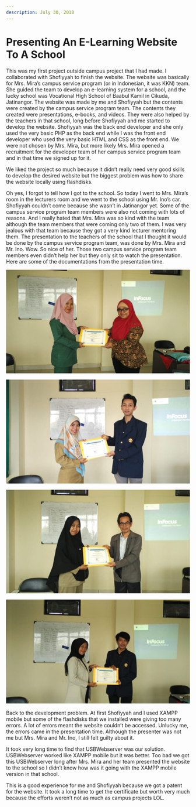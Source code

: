 ```yaml
---
description: July 30, 2018
---
```


# Presenting An E-Learning Website To A School

This was my first project outside campus project that I had made. I collaborated with Shofiyyah to finish the website. The website was basically for Mrs. Mira’s campus service program (or in Indonesian, it was KKN) team. She guided the team to develop an e-learning system for a school, and the lucky school was Vocational High School of Baabul Kamil in Cikuda, Jatinangor. The website was made by me and Shofiyyah but the contents were created by the campus service program team. The contents they created were presentations, e-books, and videos. They were also helped by the teachers in that school, long before Shofiyyah and me started to develop the website. Shofiyyah was the back end developer and she only used the very basic PHP as the back end while I was the front end developer who used the very basic HTML and CSS as the front end. We were not chosen by Mrs. Mira, but more likely Mrs. Mira opened a recruitment for the developer team of her campus service program team and in that time we signed up for it.

We liked the project so much because it didn’t really need very good skills to develop the desired website but the biggest problem was how to share the website locally using flashdisks.

Oh yes, I forgot to tell how I got to the school. So today I went to Mrs. Mira’s room in the lecturers room and we went to the school using Mr. Ino’s car. Shofiyyah couldn’t come because she wasn’t in Jatinangor yet. Some of the campus service program team members were also not coming with lots of reasons. And I really hated that Mrs. Mira was so kind with the team although the team members that were coming only two of them. I was very jealous with that team because they got a very kind lecturer mentoring them. The presentation to the teachers of the school that I thought it would be done by the campus service program team, was done by Mrs. Mira and Mr. Ino. Wow. So nice of her. Those two campus service program team members even didn’t help her but they only sit to watch the presentation. Here are some of the documentations from the presentation time.

![](../../.gitbook/assets/WhatsApp-Image-2018-10-18-at-12.37.27-1.jpeg)

![](../../.gitbook/assets/WhatsApp-Image-2018-10-18-at-12.37.28-1.jpeg)

![](../../.gitbook/assets/WhatsApp-Image-2018-10-18-at-12.37.271.jpeg)

![](../../.gitbook/assets/WhatsApp-Image-2018-10-18-at-12.37.272-1.jpeg)

Back to the development problem. At first Shofiyyah and I used XAMPP mobile but some of the flashdisks that we installed were giving too many errors. A lot of errors meant the website couldn’t be accessed. Unlucky me, the errors came in the presentation time. Although the presenter was not me but Mrs. Mira and Mr. Ino, I still felt guilty about it.

It took very long time to find that USBWebserver was our solution. USBWebserver worked like XAMPP mobile but it was better. Too bad we got this USBWebserver long after Mrs. Mira and her team presented the website to the school so I didn’t know how was it going with the XAMPP mobile version in that school.

This is a good experience for me and Shofiyyah because we got a patent for the website. It took a long time to get the certificate but worth very much because the efforts weren’t not as much as campus projects LOL.
